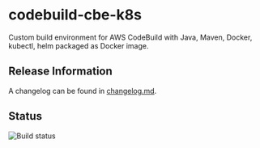 # codebuild-cbe-k8s

Custom build environment for AWS CodeBuild with Java, Maven, Docker, kubectl, helm packaged as Docker image.

## Release Information

A changelog can be found in [changelog.md](changelog.md).

## Status

![Build status](https://codebuild.eu-west-1.amazonaws.com/badges?uuid=eyJlbmNyeXB0ZWREYXRhIjoiSXhEZjR4ckZxQnpsWWVIbXZNbWhob3JNUStVR2NYUFR4bEdBYW5zNmVTbjhoTGI4aWowK3dDZmxFcVdlcS9WNDgyNGU3dlEwS1BrZVljb2kzbWJtOTdvPSIsIml2UGFyYW1ldGVyU3BlYyI6Ik9pU0RZUzR0ZWJpdnkvRWciLCJtYXRlcmlhbFNldFNlcmlhbCI6MX0%3D&branch=main)

